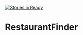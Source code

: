 [![Stories in Ready](https://badge.waffle.io/AaronKWalker/RestaurantFinder.png?label=ready&title=Ready)](https://waffle.io/AaronKWalker/RestaurantFinder?utm_source=badge)
# RestaurantFinder